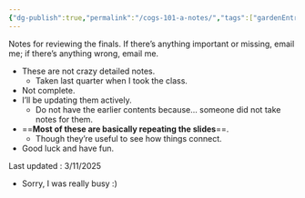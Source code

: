 ```yaml
---
{"dg-publish":true,"permalink":"/cogs-101-a-notes/","tags":["gardenEntry"]}
---
```


Notes for reviewing the finals. If there’s anything important or missing, email me; if there’s anything wrong, email me.
- These are not crazy detailed notes.
	- Taken last quarter when I took the class.
- Not complete.
- I’ll be updating them actively.
	- Do not have the earlier contents because… someone did not take notes for them.
- ==**Most of these are basically repeating the slides**==.
	- Though they’re useful to see how things connect.
- Good luck and have fun.

Last updated : 3/11/2025
- Sorry, I was really busy :)